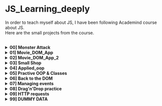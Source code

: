# JS_Learning_deeply

In order to teach myself about JS, I have been following Academind course about JS.<br>
Here are the small projects from the course.<br><br>

<details>
  <summary><b>00] Monster Attack</b></summary>
  <p>
  Simple small game summing up the lesson about JS basics.
  <br>
  </p>
</details>

<details>
  <summary><b>01] Movie_DOM_App</b></summary>
  <p>
  This is a small app which enables you to interact with a page. You can add movie to a list by filling out a form.
  This project focuses on interacting with the DOM.
  <br>
  </p>
</details>

<details>
  <summary><b>02] Movie_DOM_App_2</b></summary>
  <p>
  Here, we can also interact with the page by adding movies to a list. This projects focuses on objects and the list of movies is
  an object which with we manage the page. A filter is added in order to make the list more interactive.
  <br>
  </p>
</details>

<details>
  <summary><b>03] Small Shop</b></summary>
  <p>
  In order to learn about JS OOP, we built a small shop. You can buy a car on it but I am not sure that you should pay for it.
  <br>
  </p>
</details>

<details>
  <summary><b>04] Applied_oop</b></summary>
  <p>
  In order to recap all the previous lessons, I built this "course manager". There is not a lot to say about it, feel free to test it.
  <br>
  </p>
</details>

<details>
  <summary><b>05] Practive OOP & Classes</b></summary>
  <p>
  This is a second recap about OOP. It's a code along project very helpful because I did not code during last month.
  Here we just manage projects from a current section to a finished one.
  <br>
  </p>
</details>

<details>
  <summary><b>06] Back to the DOM</b></summary>
  <p>
  Here, we upgrade the previous project by learning more about the DOM and what tools the browser provides us.
  <br>
  </p>
</details>

<details>
  <summary><b>07] Managing events</b></summary>
  <p>
  This is another update of the previous project, implementing drag and drop for the courses.
  <br>
  </p>
</details>

<details>
  <summary><b>08] Drag'n'Drop practice</b></summary>
  <p>
  I just wanted to make sure I understood the previous project and decided to make a small project dealing with drag'n'drop.
  <br>
  </p>
</details>

<details>
  <summary><b>09] HTTP requests</b></summary>
  <p>
  This projects deals with calling an API (a fake one here) and sending requests to it.<br>
  There are several scripts because different approaches: fetch API, XMLHttpRequest for older web browsers.<br>
  It uses JSON formatted data but also form data.
  <br>
  </p>
</details>

<details>
  <summary><b>99] DUMMY DATA</b></summary>
  <p>
  Modules I want to keep if I need to check for lessons.
  <br>
  </p>
</details>
